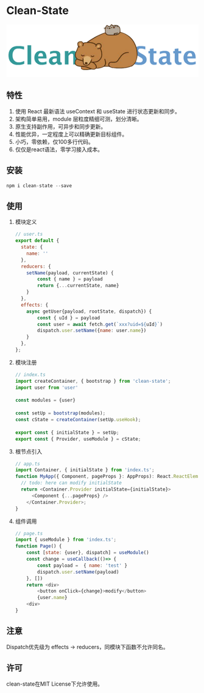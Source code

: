 # Clean-State

![logo](https://github.com/freezeYe/assets/blob/master/cs.png)

## 特性
1.  使用 React 最新语法 useContext 和 useState 进行状态更新和同步。
2.  架构简单易用，module 层粒度精细可测，划分清晰。
3.  原生支持副作用，可异步和同步更新。
4.  性能优异，一定程度上可以精确更新目标组件。
5.  小巧，零依赖，仅100多行代码。
6.  仅仅是react语法，零学习接入成本。

## 安装
```javascript
npm i clean-state --save
```

## 使用
1. 模块定义
    ```javascript
    // user.ts
    export default {
      state: {
        name: ''
      },
      reducers: {
        setName(payload, currentState) {
            const { name } = payload
            return {...currentState, name}
        }
      },
      effects: {
        async getUser{payload, rootState, dispatch}) {
            const { uId } = payload
            const user = await fetch.get(`xxx?uid=${uId}`)
            dispatch.user.setName({name: user.name})
        }
      },
    };
    ```

2.  模块注册
    ```javascript
    // index.ts
    import createContainer, { bootstrap } from 'clean-state';
    import user from 'user'
    
    const modules = {user}

    const setUp = bootstrap(modules);
    const cState = createContainer(setUp.useHook);
    
    export const { initialState } = setUp;
    export const { Provider, useModule } = cState;
    ```
    
3.  根节点引入
    ```javascript
    // app.ts
    import Container, { initialState } from 'index.ts';
    function MyApp({ Component, pageProps }: AppProps): React.ReactElement {
      // todo: here can modify initialState
      return <Container.Provider initialState={initialState}>
          <Component {...pageProps} />
        </Container.Provider>;
    }
    ```
    
4.  组件调用
    ```javascript
    // page.ts
    import { useModule } from 'index.ts';
    function Page() {
        const [state: {user}, dispatch] = useModule()
        const change = useCallback(()=> {
            const payload =  { name: 'test' }
            dispatch.user.setName(payload)
        }, [])
        return <div>
            <button onClick={change}>modify</button>
            {user.name}
        <div>
    }
    ```

## 注意
Dispatch优先级为 effects -> reducers，同模块下函数不允许同名。

## 许可
clean-state在MIT License下允许使用。
